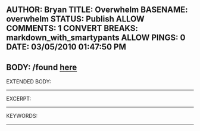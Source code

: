 AUTHOR: Bryan
TITLE: Overwhelm
BASENAME: overwhelm
STATUS: Publish
ALLOW COMMENTS: 1
CONVERT BREAKS: markdown_with_smartypants
ALLOW PINGS: 0
DATE: 03/05/2010 01:47:50 PM
-----
BODY:
/found [here](http://log.matthewgist.com/post/416523477/thesevessels-via)
-----
EXTENDED BODY:

-----
EXCERPT:

-----
KEYWORDS:

-----


